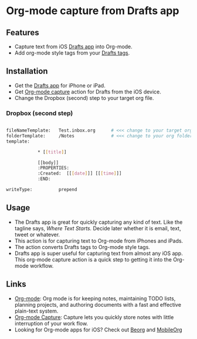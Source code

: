 # Org-mode capture from Drafts app

## Features

- Capture text from iOS [Drafts app](https://getdrafts.com/) into Org-mode.
- Add org-mode style tags from your [Drafts tags](https://vimeo.com/276105416).

## Installation

- Get the [Drafts app](https://getdrafts.com/) for iPhone or iPad.
- Get [Org-mode capture](https://actions.getdrafts.com/a/1Pd) action for Drafts from the iOS device.
- Change the Dropbox (second) step to your target org file.

### Dropbox (second step)

```bash

fileNameTemplate:   Test.inbox.org      # <<< change to your target org file
folderTemplate:     /Notes              # <<< change to your org folder on Dropbox
template:

            * [[title]]

            [[body]]
            :PROPERTIES:
            :Created:  [[[date]]] [[[time]]]
            :END:

writeType:          prepend

```

## Usage

- The Drafts app is great for quickly capturing any kind of text.  Like the tagline says, _Where Text Starts._  Decide later whether it is email, text, tweet or whatever.
- This action is for capturing text to Org-mode from iPhones and iPads.
- The action converts Drafts tags to Org-mode style tags.
- Drafts app is super useful for capturing text from almost any iOS app. This org-mode capture action is a quick step to getting it into the Org-mode workflow.

## Links

- [Org-mode](https://orgmode.org/): Org mode is for keeping notes, maintaining TODO lists, planning projects, and authoring documents with a fast and effective plain-text system.
- [Org-mode Capture](https://orgmode.org/manual/Capture.html): Capture lets you quickly store notes with little interruption of your work flow.
- Looking for Org-mode apps for iOS? Check out [Beorg](https://beorgapp.com/) and [MobileOrg](https://mobileorg.github.io/)
